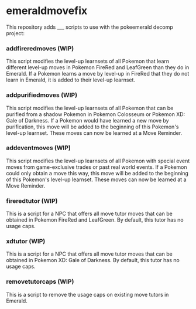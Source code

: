 # emeraldmovefix
This repository adds ___ scripts to use with the pokeemerald decomp project:

### addfireredmoves (WIP)

This script modifies the level-up learnsets of all Pokemon that learn different level-up moves in Pokemon FireRed and LeafGreen than they do in Emerald.
If a Pokemon learns a move by level-up in FireRed that they do not learn in Emerald, it is added to their level-up learnset.

### addpurifiedmoves (WIP)

This script modifies the level-up learnsets of all Pokemon that can be purified from a shadow Pokemon in Pokemon Colosseum or Pokemon XD: Gale of Darkness.
If a Pokemon would have learned a new move by purification, this move will be added to the beginning of this Pokemon's level-up learnset.
These moves can now be learned at a Move Reminder.

### addeventmoves (WIP)

This script modifies the level-up learnsets of all Pokemon with special event moves from game-exclusive trades or past real world events.
If a Pokemon could only obtain a move this way, this move will be added to the beginning of this Pokemon's level-up learnset.
These moves can now be learned at a Move Reminder.

### fireredtutor (WIP)

This is a script for a NPC that offers all move tutor moves that can be obtained in Pokemon FireRed and LeafGreen.
By default, this tutor has no usage caps.

### xdtutor (WIP)

This is a script for a NPC that offers all move tutor moves that can be obtained in Pokemon XD: Gale of Darkness.
By default, this tutor has no usage caps.

### removetutorcaps (WIP)

This is a script to remove the usage caps on existing move tutors in Emerald.
